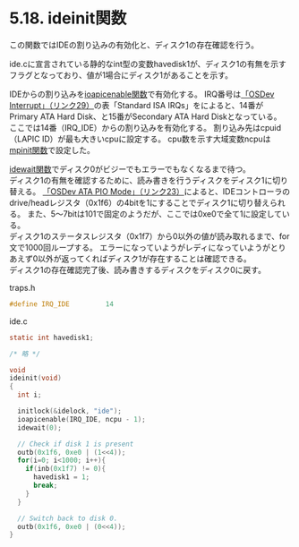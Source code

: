 # 5.18. ideinit関数
この関数ではIDEの割り込みの有効化と、ディスク1の存在確認を行う。

ide.cに宣言されている静的なint型の変数havedisk1が、ディスク1の有無を示すフラグとなっており、値が1場合にディスク1があることを示す。  

IDEからの割り込みを[ioapicenable関数](https://kkmtyyz.github.io/xv6-notebook/chapter_05/05_09_consoleinit.html#ioapicenable関数)で有効化する。
IRQ番号は[「OSDev Interrupt」（リンク29）](https://wiki.osdev.org/Interrupts)の表「Standard ISA IRQs」をによると、14番がPrimary ATA Hard Disk、と15番がSecondary ATA Hard Diskとなっている。
ここでは14番（IRQ\_IDE）からの割り込みを有効化する。
割り込み先はcpuid（LAPIC ID）が最も大きいcpuに設定する。
cpu数を示す大域変数ncpuは[mpinit関数](https://kkmtyyz.github.io/xv6-notebook/chapter_05/05_04_mpinit.html)で設定した。

[idewait関数](https://kkmtyyz.github.io/xv6-notebook/chapter_05/05_12_bcache.html#ディスクの読み書きiderw関数)でディスク0がビジーでもエラーでもなくなるまで待つ。  
ディスク1の有無を確認するために、読み書きを行うディスクをディスク1に切り替える。
[「OSDev ATA PIO Mode」（リンク23）](https://wiki.osdev.org/ATA_PIO_Mode)によると、IDEコントローラのdrive/headレジスタ（0x1f6）の4bitを1にすることでディスク1に切り替えられる。
また、5～7bitは101で固定のようだが、ここでは0xe0で全て1に設定している。  
ディスク1のステータスレジスタ（0x1f7）から0以外の値が読み取れるまで、for文で1000回ループする。
エラーになっていようがレディになっていようがとりあえず0以外が返ってくればディスク1が存在することは確認できる。  
ディスク1の存在確認完了後、読み書きするディスクをディスク0に戻す。

traps.h
```c
#define IRQ_IDE         14
```

ide.c
```c
static int havedisk1;

/* 略 */

void
ideinit(void)
{
  int i;

  initlock(&idelock, "ide");
  ioapicenable(IRQ_IDE, ncpu - 1);
  idewait(0);

  // Check if disk 1 is present
  outb(0x1f6, 0xe0 | (1<<4));
  for(i=0; i<1000; i++){
    if(inb(0x1f7) != 0){
      havedisk1 = 1;
      break;
    }
  }

  // Switch back to disk 0.
  outb(0x1f6, 0xe0 | (0<<4));
}
```
